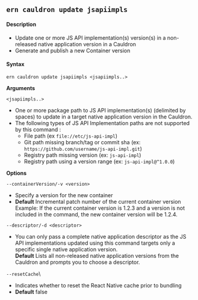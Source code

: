 ## `ern cauldron update jsapiimpls`

#### Description

* Update one or more JS API implementation(s) version(s) in a non-released native application version in a Cauldron  
* Generate and publish a new Container version  

#### Syntax

`ern cauldron update jsapiimpls <jsapiimpls..>`  

**Arguments**

`<jsapiimpls..>`

* One or more package path to JS API implementation(s) (delimited by spaces) to update in a target native application version in the Cauldron.
* The following types of JS API Implementation paths are not supported by this command :
  - File path (ex `file://etc/js-api-impl`)
  - Git path missing branch/tag or commit sha (ex: `https://github.com/username/js-api-impl.git`)
  - Registry path missing version (ex: `js-api-impl`)
  - Registry path using a version range (ex: `js-api-impl@^1.0.0`)

**Options**  

`--containerVersion/-v <version>`

* Specify a version for the new container  
* **Default**  Incremental patch number of the current container version  
Example: If the current container version is 1.2.3 and a version is not included in the command, the new container version will be 1.2.4.  

`--descriptor/-d <descriptor>`

* You can only pass a complete native application descriptor as the JS API implementations updated using this command targets only a specific single native application version.  
**Default**  Lists all non-released native application versions from the Cauldron and prompts you to choose a descriptor.   

`--resetCache`\

* Indicates whether to reset the React Native cache prior to bundling
* **Default** false
